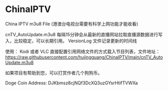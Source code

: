 # ChinaIPTV
China IPTV m3u8 File (港澳台电视台需要有科学上网功能才能收看)

cnTV_AutoUpdate.m3u8 每隔15分钟会从最新的直播网站拉取直播源数据进行写入，比较稳定，可以长期引用。
VersionLog 文件记录更新的时间线

使用：
Kodi 或者 VLC 直接配置引用网络文件的方式载入节目列表，文件地址：https://raw.githubusercontent.com/hujingguang/ChinaIPTV/main/cnTV_AutoUpdate.m3u8


如果项目有帮助到您，可以打赏作者几个狗狗币。

Doge Coin Address: DJKbmsz8cjNQf3DcXQ3uzGYsrHtifTVWXa


